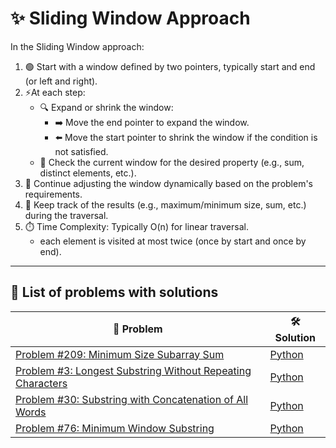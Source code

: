 # ✨ Sliding Window Approach  
In the Sliding Window approach:

1. 🟢 Start with a window defined by two pointers, typically start and end (or left and right).
2. ⚡At each step:
    - 🔍 Expand or shrink the window:
        - ➡️ Move the end pointer to expand the window.
        - ⬅️ Move the start pointer to shrink the window if the condition is not satisfied.
    - 🎯 Check the current window for the desired property (e.g., sum, distinct elements, etc.).
3. 🔁 Continue adjusting the window dynamically based on the problem's requirements.
4. 📝 Keep track of the results (e.g., maximum/minimum size, sum, etc.) during the traversal.
1. ⏱️ Time Complexity: Typically O(n) for linear traversal.
    - each element is visited at most twice (once by start and once by end).


---

## 🌟 List of problems with solutions 


|  📝 **Problem**                                      | 🛠️ **Solution**                    |
|-----------------------------------------------|-----------------------------|
| [Problem #209: Minimum Size Subarray Sum](https://leetcode.com/problems/minimum-size-subarray-sum/description/)  | [Python](01.%20Minimum%20Size%20Subarray%20Sum.md) |
| [Problem #3: Longest Substring Without Repeating Characters](https://leetcode.com/problems/longest-substring-without-repeating-characters/description/)  | [Python](02.%20Longest%20Substring%20Without%20Repeating%20Characters.md) |
| [Problem #30: Substring with Concatenation of All Words](https://leetcode.com/problems/substring-with-concatenation-of-all-words/description/) | [Python](03.%20Substring%20with%20Concatenation%20of%20All%20Words.md) |
|[Problem #76: Minimum Window Substring](https://leetcode.com/problems/minimum-window-substring/description/)   | [Python](04.%2076.%20Minimum%20Window%20Substring.md) |


